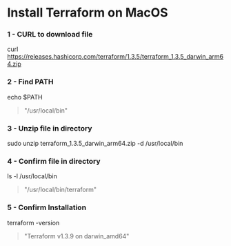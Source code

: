 # Install Terraform on MacOS

### 1 - CURL to download file
curl https://releases.hashicorp.com/terraform/1.3.5/terraform_1.3.5_darwin_arm64.zip


### 2 - Find PATH
echo $PATH
 > "/usr/local/bin"
 
 
### 3 - Unzip file in directory
sudo unzip terraform_1.3.5_darwin_arm64.zip -d /usr/local/bin


### 4 - Confirm file in directory
ls -l /usr/local/bin
 > "/usr/local/bin/terraform"


### 5 - Confirm Installation
terraform -version
 > "Terraform v1.3.9
    on darwin_amd64"
